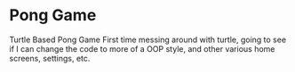 # Pong Game
 Turtle Based Pong Game
 First time messing around with turtle, going to see if I can change the code to more of a OOP style, and other various home screens, settings, etc.
